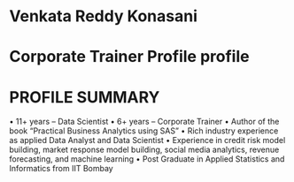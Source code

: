 # Venkata Reddy Konasani 
# Corporate Trainer Profile profile

# PROFILE SUMMARY
•	11+ years – Data Scientist
•	6+ years – Corporate Trainer 
•	Author of the book “Practical Business Analytics using SAS” 
•	Rich industry experience as applied Data Analyst and Data Scientist
•	Experience in credit risk model building, market response model building, social media analytics, revenue forecasting, and machine learning
•	Post Graduate in Applied Statistics and Informatics from IIT Bombay
